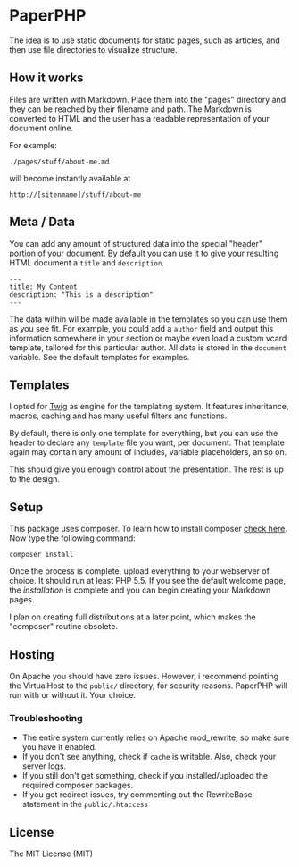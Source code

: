 # PaperPHP

The idea is to use static documents for static pages, such as 
articles, and then use file directories to visualize structure.

## How it works

Files are written with Markdown. Place them into the "pages" directory
and they can be reached by their filename and path. The Markdown is converted
to HTML and the user has a readable representation of your document online.

For example:

    ./pages/stuff/about-me.md

will become instantly available at 

    http://[sitenmame]/stuff/about-me


## Meta / Data

You can add any amount of structured data into the special "header" portion
of your document. By default you can use it to give your resulting HTML document
a `title` and `description`. 

    ---
    title: My Content
    description: "This is a description"
    ---

The data within wil be made available in the templates so you can use them as you 
see fit. For example, you could add a `author` field and output this information 
somewhere in your <head> section or maybe even load a custom vcard template, tailored
for this particular author. All data is stored in the `document` variable. See the 
default templates for examples.

## Templates

I opted for [Twig](twig.sensiolabs.org/documentation) as engine for the templating system. 
It features inheritance, macros, caching and has many useful filters and functions. 

By default, there is only one template for everything, but you can use the header to 
declare any `template` file you want, per document. That template again may contain 
any amount of includes, variable placeholders, an so on. 

This should give you enough control about the presentation. The rest is up to the design.

## Setup

This package uses composer. To learn how to install composer [check here](https://getcomposer.org/doc/00-intro.md#system-requirements).
Now type the following command:

    composer install
    
Once the process is complete, upload everything to your webserver of choice. It should run
at least PHP 5.5. If you see the default welcome page, the _installation_ is complete and you 
can begin creating your Markdown pages.

I plan on creating full distributions at a later point, which makes the "composer" routine obsolete.

## Hosting

On Apache you should have zero issues. However, i recommend pointing the VirtualHost to the
`public/` directory, for security reasons. PaperPHP will run with or without it. Your choice.

### Troubleshooting

- The entire system currently relies on Apache mod_rewrite, so make sure you have it enabled.
- If you don't see anything, check if `cache` is writable. Also, check your server logs.
- If you still don't get something, check if you installed/uploaded the required composer packages. 
- If you get redirect issues, try commenting out the RewriteBase statement in the `public/.htaccess`

## License

The MIT License (MIT)
